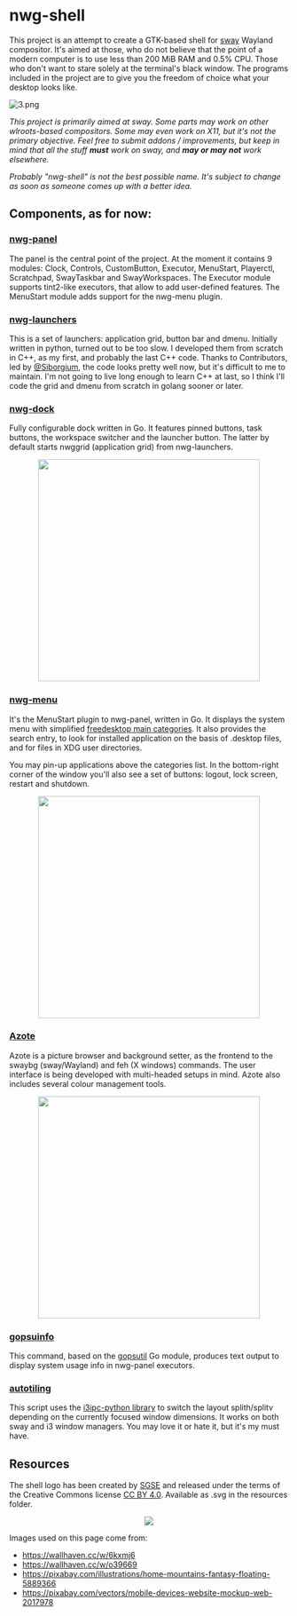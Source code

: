 # nwg-shell

This project is an attempt to create a GTK-based shell for [sway](https://github.com/swaywm/sway) Wayland compositor. It's aimed at those, who do not believe 
that the point of a modern computer is to use less than 200 MiB RAM and 0.5% CPU. Those who don't want to stare solely at the terminal's black window.
The programs included in the project are to give you the freedom of choice what your desktop looks like.

![3.png](https://scrot.cloud/images/2021/05/09/3.png)

*This project is primarily aimed at sway. Some parts may work on other wlroots-based compositors. Some may even work on X11, but it's not the primary objective.
Feel free to submit addons / improvements, but keep in mind that all the stuff **must** work on sway, and **may or may not** work elsewhere.*

*Probably "nwg-shell" is not the best possible name. It's subject to change as soon as someone comes up with a better idea.*

## Components, as for now:

### [nwg-panel](https://github.com/nwg-piotr/nwg-panel)

The panel is the central point of the project. At the moment it contains 9 modules: Clock, Controls, CustomButton, Executor, MenuStart, Playerctl,
Scratchpad, SwayTaskbar and SwayWorkspaces. The Executor module supports tint2-like executors, that allow to add user-defined features. 
The MenuStart module adds support for the nwg-menu plugin.

### [nwg-launchers](https://github.com/nwg-piotr/nwg-launchers)

This is a set of launchers: application grid, button bar and dmenu. Initially written in python, turned out to be too slow. I developed them from
scratch in C++, as my first, and probably the last C++ code. Thanks to Contributors, led by [@Siborgium](https://github.com/Siborgium), the code looks pretty well
now, but it's difficult to me to maintain. I'm not going to live long enough to learn C++ at last, so I think I'll code the grid and dmenu from scratch in golang 
sooner or later.

### [nwg-dock](https://github.com/nwg-piotr/nwg-dock)

Fully configurable dock written in Go. It features pinned buttons, task buttons, the workspace switcher and the launcher button. The latter by default starts 
nwggrid (application grid) from nwg-launchers.


<div align="center"><img src="https://scrot.cloud/images/2021/05/10/dock.png" width="400"/></div>

### [nwg-menu](https://github.com/nwg-piotr/nwg-menu)

It's the MenuStart plugin to nwg-panel, written in Go. It displays the system menu with simplified [freedesktop main categories](https://specifications.freedesktop.org/menu-spec/latest/apa.html). It also provides the search entry,
to look for installed application on the basis of .desktop files, and for files in XDG user directories.

You may pin-up applications above the categories list. In the bottom-right corner of the window you'll also see a set of buttons: logout, lock screen, 
restart and shutdown.

<div align="center"><img src="https://scrot.cloud/images/2021/05/10/menu.png" width="400"/></div>

### [Azote](https://github.com/nwg-piotr/azote)

Azote is a picture browser and background setter, as the frontend to the swaybg (sway/Wayland) and feh (X windows) commands. The user interface is being 
developed with multi-headed setups in mind. Azote also includes several colour management tools.

<div align="center"><img src="https://scrot.cloud/images/2021/03/13/azote-1.9.0.png" width="400"/></div>

### [gopsuinfo](https://github.com/nwg-piotr/gopsuinfo)

This command, based on the [gopsutil](https://github.com/shirou/gopsutil) Go module, produces text output to display system usage info in nwg-panel executors.

### [autotiling](https://github.com/nwg-piotr/autotiling)

This script uses the [i3ipc-python library](https://github.com/altdesktop/i3ipc-python) to switch the layout splith/splitv depending on the currently focused
window dimensions. It works on both sway and i3 window managers. You may love it or hate it, but it's my must have.

## Resources

The shell logo has been created by [SGSE](https://github.com/sgse) and released under the terms of the Creative Commons license 
[CC BY 4.0](https://creativecommons.org/licenses/by/4.0/deed.en). Available as .svg in the resources folder.

<div align="center"><img src="https://scrot.cloud/images/2021/05/10/nwg-shell-logo-cyan.png"/></div>

Images used on this page come from:

- https://wallhaven.cc/w/6kxmj6
- https://wallhaven.cc/w/o39669
- https://pixabay.com/illustrations/home-mountains-fantasy-floating-5889366
- https://pixabay.com/vectors/mobile-devices-website-mockup-web-2017978
